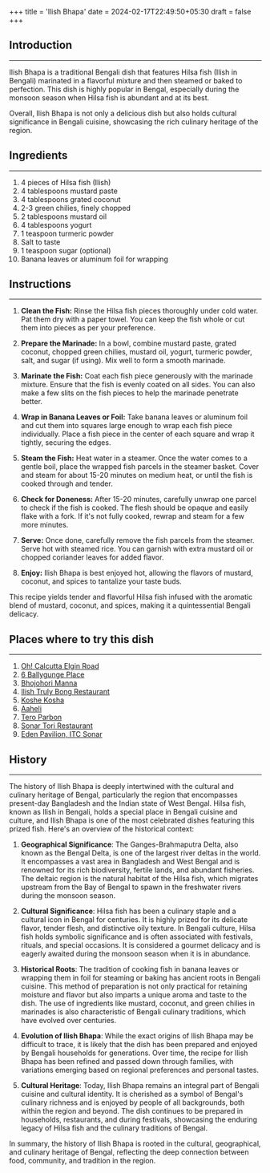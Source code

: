 +++
title = 'Ilish Bhapa'
date = 2024-02-17T22:49:50+05:30
draft = false
+++

## Introduction

---

Ilish Bhapa is a traditional Bengali dish that features Hilsa fish (Ilish in Bengali) marinated in a flavorful mixture and then steamed or baked to perfection. This dish is highly popular in Bengal, especially during the monsoon season when Hilsa fish is abundant and at its best.

Overall, Ilish Bhapa is not only a delicious dish but also holds cultural significance in Bengali cuisine, showcasing the rich culinary heritage of the region.

## Ingredients

---

1. 4 pieces of Hilsa fish (Ilish)
2. 4 tablespoons mustard paste
3. 4 tablespoons grated coconut
4. 2-3 green chilies, finely chopped
5. 2 tablespoons mustard oil
6. 4 tablespoons yogurt
7. 1 teaspoon turmeric powder
8. Salt to taste
9. 1 teaspoon sugar (optional)
10. Banana leaves or aluminum foil for wrapping

## Instructions

---

1. **Clean the Fish:**
   Rinse the Hilsa fish pieces thoroughly under cold water. Pat them dry with a paper towel. You can keep the fish whole or cut them into pieces as per your preference.

2. **Prepare the Marinade:**
   In a bowl, combine mustard paste, grated coconut, chopped green chilies, mustard oil, yogurt, turmeric powder, salt, and sugar (if using). Mix well to form a smooth marinade.

3. **Marinate the Fish:**
   Coat each fish piece generously with the marinade mixture. Ensure that the fish is evenly coated on all sides. You can also make a few slits on the fish pieces to help the marinade penetrate better.

4. **Wrap in Banana Leaves or Foil:**
   Take banana leaves or aluminum foil and cut them into squares large enough to wrap each fish piece individually. Place a fish piece in the center of each square and wrap it tightly, securing the edges.

5. **Steam the Fish:**
   Heat water in a steamer. Once the water comes to a gentle boil, place the wrapped fish parcels in the steamer basket. Cover and steam for about 15-20 minutes on medium heat, or until the fish is cooked through and tender.

6. **Check for Doneness:**
   After 15-20 minutes, carefully unwrap one parcel to check if the fish is cooked. The flesh should be opaque and easily flake with a fork. If it's not fully cooked, rewrap and steam for a few more minutes.

7. **Serve:**
   Once done, carefully remove the fish parcels from the steamer. Serve hot with steamed rice. You can garnish with extra mustard oil or chopped coriander leaves for added flavor.

8. **Enjoy:**
   Ilish Bhapa is best enjoyed hot, allowing the flavors of mustard, coconut, and spices to tantalize your taste buds.

This recipe yields tender and flavorful Hilsa fish infused with the aromatic blend of mustard, coconut, and spices, making it a quintessential Bengali delicacy.

## Places where to try this dish

---

1. [Oh! Calcutta Elgin Road](https://maps.app.goo.gl/M6ky7vSSNZSY45to8)
2. [6 Ballygunge Place](https://maps.app.goo.gl/Y3YqagaTTHaV2G3L6)
3. [Bhojohori Manna](https://maps.app.goo.gl/14BaWixN25PGZ7t69)
4. [Ilish Truly Bong Restaurant](https://maps.app.goo.gl/M66YPCwGcRdveeUK9)
5. [Koshe Kosha](https://maps.app.goo.gl/suq6DEYS5sEWpxQt5)
6. [Aaheli](https://maps.app.goo.gl/dSHCADTtgAeWFmDN6)
7. [Tero Parbon](https://maps.app.goo.gl/oLrehdBnvvd86LAv7)
8. [Sonar Tori Restaurant](https://maps.app.goo.gl/7PwvwxC22DkpsF3S6)
9. [Eden Pavilion, ITC Sonar](https://maps.app.goo.gl/EoSh3qHkBsaStARm7)

## History

---

The history of Ilish Bhapa is deeply intertwined with the cultural and culinary heritage of Bengal, particularly the region that encompasses present-day Bangladesh and the Indian state of West Bengal. Hilsa fish, known as Ilish in Bengali, holds a special place in Bengali cuisine and culture, and Ilish Bhapa is one of the most celebrated dishes featuring this prized fish. Here's an overview of the historical context:

1. **Geographical Significance**:
   The Ganges-Brahmaputra Delta, also known as the Bengal Delta, is one of the largest river deltas in the world. It encompasses a vast area in Bangladesh and West Bengal and is renowned for its rich biodiversity, fertile lands, and abundant fisheries. The deltaic region is the natural habitat of the Hilsa fish, which migrates upstream from the Bay of Bengal to spawn in the freshwater rivers during the monsoon season.

2. **Cultural Significance**:
   Hilsa fish has been a culinary staple and a cultural icon in Bengal for centuries. It is highly prized for its delicate flavor, tender flesh, and distinctive oily texture. In Bengali culture, Hilsa fish holds symbolic significance and is often associated with festivals, rituals, and special occasions. It is considered a gourmet delicacy and is eagerly awaited during the monsoon season when it is in abundance.

3. **Historical Roots**:
   The tradition of cooking fish in banana leaves or wrapping them in foil for steaming or baking has ancient roots in Bengali cuisine. This method of preparation is not only practical for retaining moisture and flavor but also imparts a unique aroma and taste to the dish. The use of ingredients like mustard, coconut, and green chilies in marinades is also characteristic of Bengali culinary traditions, which have evolved over centuries.

4. **Evolution of Ilish Bhapa**:
   While the exact origins of Ilish Bhapa may be difficult to trace, it is likely that the dish has been prepared and enjoyed by Bengali households for generations. Over time, the recipe for Ilish Bhapa has been refined and passed down through families, with variations emerging based on regional preferences and personal tastes.

5. **Cultural Heritage**:
   Today, Ilish Bhapa remains an integral part of Bengali cuisine and cultural identity. It is cherished as a symbol of Bengal's culinary richness and is enjoyed by people of all backgrounds, both within the region and beyond. The dish continues to be prepared in households, restaurants, and during festivals, showcasing the enduring legacy of Hilsa fish and the culinary traditions of Bengal.

In summary, the history of Ilish Bhapa is rooted in the cultural, geographical, and culinary heritage of Bengal, reflecting the deep connection between food, community, and tradition in the region.
